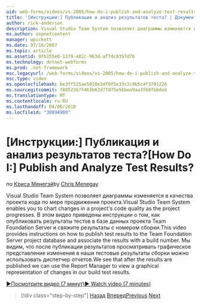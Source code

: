 ```yaml
---
uid: web-forms/videos/vs-2005/how-do-i-publish-and-analyze-test-results
title: '[Инструкции:] Публикация и анализ результатов теста? | Документы Майкрософт'
author: rick-anderson
description: Visual Studio Team System позволяет диаграммы изменяется в качества проекта кода по мере продвижения проекта. В этом видео приведены инструкции о том, как publ....
ms.author: aspnetcontent
manager: wpickett
ms.date: 07/16/2007
ms.topic: article
ms.assetid: 9fb155e0-1379-482c-963d-af7dc0397d76
ms.technology: dotnet-webforms
ms.prod: .net-framework
msc.legacyurl: /web-forms/videos/vs-2005/how-do-i-publish-and-analyze-test-results
msc.type: video
ms.openlocfilehash: be3ff525ae5010e3df9f5e33c2c9b5c4f3701226
ms.sourcegitcommit: f8852267f463b62d7f975e56bea9aa3f68fbbdeb
ms.translationtype: MT
ms.contentlocale: ru-RU
ms.lasthandoff: 04/06/2018
ms.locfileid: "30894900"
---
```

<a name="how-do-i-publish-and-analyze-test-results"></a><span data-ttu-id="45693-105">[Инструкции:] Публикация и анализ результатов теста?</span><span class="sxs-lookup"><span data-stu-id="45693-105">[How Do I:] Publish and Analyze Test Results?</span></span>
====================
<span data-ttu-id="45693-106">по [Криса Менегэй](https://twitter.com/CMenegay)</span><span class="sxs-lookup"><span data-stu-id="45693-106">by [Chris Menegay](https://twitter.com/CMenegay)</span></span>

<span data-ttu-id="45693-107">Visual Studio Team System позволяет диаграммы изменяется в качества проекта кода по мере продвижения проекта.</span><span class="sxs-lookup"><span data-stu-id="45693-107">Visual Studio Team System enables you to chart changes in a project's code quality as the project progresses.</span></span> <span data-ttu-id="45693-108">В этом видео приведены инструкции о том, как опубликовать результаты тестов в базе данных проекта Team Foundation Server и свяжите результаты с номером сборки.</span><span class="sxs-lookup"><span data-stu-id="45693-108">This video provides instructions on how to publish test results to the Team Foundation Server project database and associate the results with a build number.</span></span> <span data-ttu-id="45693-109">Мы видим, что после публикации результатов просматривать графическое представление изменения в наши тестовые результаты сборки можно использовать диспетчер отчетов.</span><span class="sxs-lookup"><span data-stu-id="45693-109">We see that after the results are published we can use the Report Manager to view a graphical representation of changes in our build test results.</span></span>

[<span data-ttu-id="45693-110">&#9654;Посмотрите видео (7 минут)</span><span class="sxs-lookup"><span data-stu-id="45693-110">&#9654; Watch video (7 minutes)</span></span>](https://channel9.msdn.com/Blogs/ASP-NET-Site-Videos/how-do-i-publish-and-analyze-test-results)

> [!div class="step-by-step"]
> <span data-ttu-id="45693-111">[Назад](how-do-i-use-generic-tests.md)
> [Вперед](how-do-i-discover-application-changes-prior-to-deployment.md)</span><span class="sxs-lookup"><span data-stu-id="45693-111">[Previous](how-do-i-use-generic-tests.md)
[Next](how-do-i-discover-application-changes-prior-to-deployment.md)</span></span>
